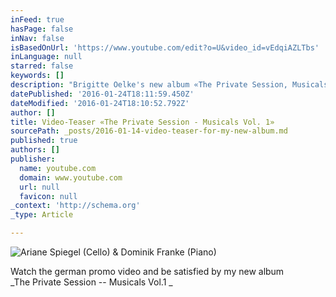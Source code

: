 ```yaml
---
inFeed: true
hasPage: false
inNav: false
isBasedOnUrl: 'https://www.youtube.com/edit?o=U&video_id=vEdqiAZLTbs'
inLanguage: null
starred: false
keywords: []
description: "Brigitte Oelke's new album «The Private Session, Musicals Vol.1»"
datePublished: '2016-01-24T18:11:59.450Z'
dateModified: '2016-01-24T18:10:52.792Z'
author: []
title: Video-Teaser «The Private Session - Musicals Vol. 1»
sourcePath: _posts/2016-01-14-video-teaser-for-my-new-album.md
published: true
authors: []
publisher:
  name: youtube.com
  domain: www.youtube.com
  url: null
  favicon: null
_context: 'http://schema.org'
_type: Article

---
```

![Ariane Spiegel (Cello) & Dominik Franke (Piano)](https://s3-us-west-2.amazonaws.com/the-grid-img/p/fa67f7fec86b8cb8a4e1d925f23094ffb3ca75e5.gif)

Watch the german promo video and be satisfied by my new album   
_The Private Session -- Musicals Vol.1 _